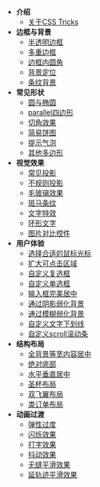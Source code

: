 - **介绍**
	- [关于CSS Tricks](/introduce.md)
- **边框与背景**
	- [半透明边框](/translucent-borders.md)
	- [多重边框](/multiple-borders.md)
	- [边框内圆角](/inner-rounding.md)
	- [背景定位](/extended-bg-position.md)
	- [条纹背景](/stripes-background.md)
- **常见形状**
	- [圆与椭圆](/ellipse.md)
	- [parallel四边形](/parallelogram.md)
	- [切角效果](/bevel-corners.md)
	- [简易饼图](/pie-chart.md)
	- [提示气泡](/poptip.md)
	- [其他多边形](/polygon.md)
- **视觉效果**
	- [常见投影](/single-projection.md)
	- [不规则投影](/irregular-projection.md)
	- [毛玻璃效果](/frosted-glass.md)
	- [斑马条纹](/zebra-stripes.md)
	- [文字特效](/text-effects.md)
	- [环形文字](/circular-text.md)
	- [图片对比控件](/image-slider.md)
- **用户体验**
	- [选择合适的鼠标光标](/mouse-cursor.md)
	- [扩大可点击区域](/extend-hit-area.md)
	- [自定义复选框](/custom-checkbox.md)
	- [自定义单选框](/custom-radio.md)
	- [输入框完美居中](/input-align.md)
	- [通过阴影弱化背景](/shadow-weaken-background.md)
	- [通过模糊弱化背景](/blurry-weaken-background.md)
	- [自定义文字下划线](/text-underline.md)
	- [自定义scroll滚动条](/scrollbar.md)
- **结构布局**
	- [全背景等宽内容居中](/fluid-fixed.md)
	- [绝对底部](/sticky-footer.md)
	- [水平垂直居中](/centering-known.md)
	- [圣杯布局](/holy-grail-layout.md)
	- [双飞翼布局](/double-wing-layout.md)
	- [类订单布局](/class-order-layout.md)
- **动画过渡**
	- [弹性过度](/elastic.md)
	- [闪烁效果](/blink.md)
	- [打字效果](/typing.md)
	- [抖动效果](/shake.md)
	- [无缝平滑效果](/smooth.md)
	- [延轨迹平滑效果](/circular-smooth.md)
	<!-- - [掘金沸点点赞效果](hotspot-like) -->
